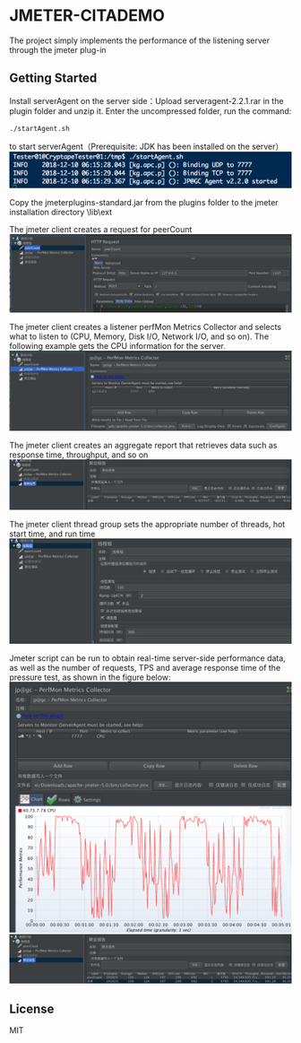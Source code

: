 # JMETER-CITADEMO

 The project simply implements the performance of the listening server through the jmeter plug-in


## Getting Started

Install serverAgent on the server side：Upload serveragent-2.2.1.rar in the plugin folder and unzip it.
Enter the uncompressed folder, run the command:

```
./startAgent.sh
```


 to start serverAgent（Prerequisite: JDK has been installed on the server）
![picture](./images/start%20serverAgent.png)

Copy the jmeterplugins-standard.jar from the plugins folder to the jmeter installation directory \lib\ext


The jmeter client creates a request for peerCount
![picture](./images/peerCount%20configuration.png)

The jmeter client creates a listener perfMon Metrics Collector and selects what to listen to (CPU, Memory, Disk I/O, Network I/O, and so on). The following example gets the CPU information for the server.
![picture](./images/PerfMon%20Metrics%20Collector.png)

The jmeter client creates an aggregate report that retrieves data such as response time, throughput, and so on
![picture](./images/JMeter%20Aggregation%20Report.png)

The jmeter client thread group sets the appropriate number of threads, hot start time, and run time
![picture](./images/JMeter%20Thread%20Group.png)

Jmeter script can be run to obtain real-time server-side performance data, as well as the number of requests, TPS and average response time of the pressure test, as shown in the figure below:
![picture](./images/result1.png)
![tututu](./images/result2.png)


## License

MIT
